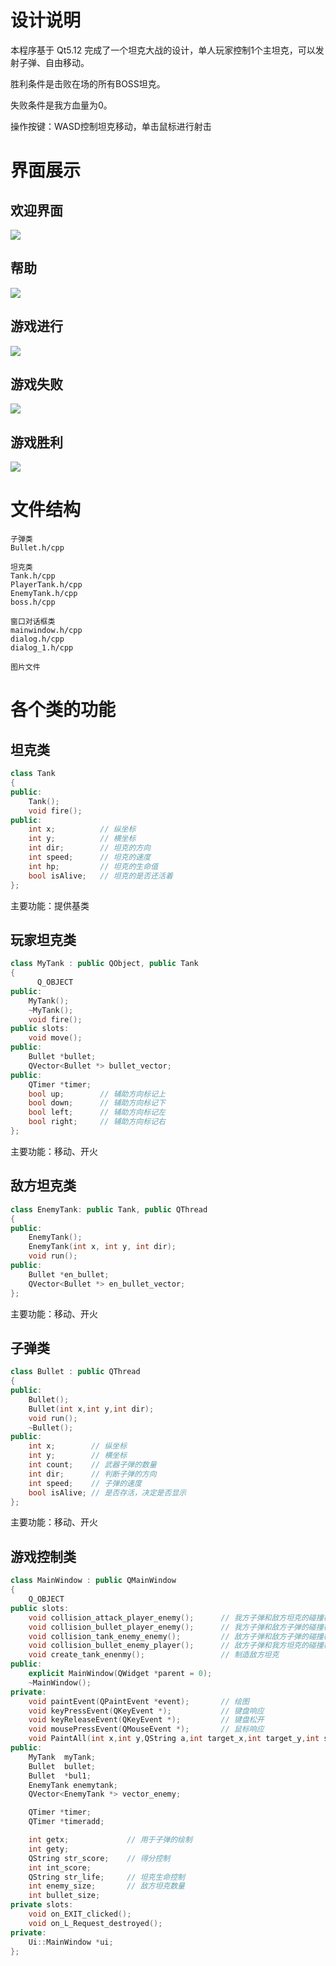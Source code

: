 # 设计说明

本程序基于 Qt5.12 完成了一个坦克大战的设计，单人玩家控制1个主坦克，可以发射子弹、自由移动。

胜利条件是击败在场的所有BOSS坦克。

失败条件是我方血量为0。

操作按键：WASD控制坦克移动，单击鼠标进行射击

# 界面展示

## 欢迎界面

![](screenshot/start.png)

## 帮助

![](screenshot/help.png)

## 游戏进行

![](screenshot/game.png)

## 游戏失败

![](screenshot/lose.png)

## 游戏胜利

![](screenshot/win.png)

# 文件结构

```
子弹类
Bullet.h/cpp

坦克类
Tank.h/cpp
PlayerTank.h/cpp
EnemyTank.h/cpp
boss.h/cpp

窗口对话框类
mainwindow.h/cpp
dialog.h/cpp
dialog_1.h/cpp

图片文件

```

# 各个类的功能

## 坦克类

```C++
class Tank
{
public:
    Tank();
    void fire();
public:
    int x;          // 纵坐标
    int y;          // 横坐标
    int dir;        // 坦克的方向
    int speed;      // 坦克的速度
    int hp;         // 坦克的生命值
    bool isAlive;   // 坦克的是否还活着
};
```

主要功能：提供基类

## 玩家坦克类

```C++
class MyTank : public QObject, public Tank
{
      Q_OBJECT
public:
    MyTank();
    ~MyTank();
    void fire();
public slots:
    void move();
public:
    Bullet *bullet;
    QVector<Bullet *> bullet_vector;
public:
    QTimer *timer;
    bool up;        // 辅助方向标记上
    bool down;      // 辅助方向标记下
    bool left;      // 辅助方向标记左
    bool right;     // 辅助方向标记右
};
```

主要功能：移动、开火

## 敌方坦克类

```C++
class EnemyTank: public Tank, public QThread
{
public:
    EnemyTank();
    EnemyTank(int x, int y, int dir);
    void run();
public:
    Bullet *en_bullet;
    QVector<Bullet *> en_bullet_vector;
};
```

主要功能：移动、开火

## 子弹类

```C++
class Bullet : public QThread
{
public:
    Bullet();
    Bullet(int x,int y,int dir);
    void run();
    ~Bullet();
public:
    int x;        // 纵坐标
    int y;        // 横坐标
    int count;    // 武器子弹的数量
    int dir;      // 判断子弹的方向
    int speed;    // 子弹的速度
    bool isAlive; // 是否存活，决定是否显示
};
```

主要功能：移动、开火

## 游戏控制类

```C++
class MainWindow : public QMainWindow
{
    Q_OBJECT
public slots:
    void collision_attack_player_enemy();      // 我方子弹和敌方坦克的碰撞检测
    void collision_bullet_player_enemy();      // 我方子弹和敌方子弹的碰撞检测
    void collision_tank_enemy_enemy();         // 敌方子弹和敌方子弹的碰撞检测
    void collision_bullet_enemy_player();      // 敌方子弹和我方坦克的碰撞检测
    void create_tank_enenmy();                 // 制造敌方坦克
public:
    explicit MainWindow(QWidget *parent = 0);
    ~MainWindow();
private:
    void paintEvent(QPaintEvent *event);       // 绘图
    void keyPressEvent(QKeyEvent *);           // 键盘响应
    void keyReleaseEvent(QKeyEvent *);         // 键盘松开
    void mousePressEvent(QMouseEvent *);       // 鼠标响应
    void PaintAll(int x,int y,QString a,int target_x,int target_y,int source_x,int source_y);
public:
    MyTank  myTank;
    Bullet  bullet;
    Bullet  *bul1;
    EnemyTank enemytank;
    QVector<EnemyTank *> vector_enemy;

    QTimer *timer;
    QTimer *timeradd;

    int getx;             // 用于子弹的绘制
    int gety;
    QString str_score;    // 得分控制
    int int_score;
    QString str_life;     // 坦克生命控制
    int enemy_size;       // 敌方坦克数量
    int bullet_size;
private slots:
    void on_EXIT_clicked();
    void on_L_Request_destroyed();
private:
    Ui::MainWindow *ui;
};
```